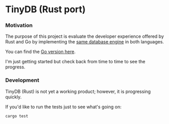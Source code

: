 TinyDB (Rust port)
======================

### Motivation

The purpose of this project is evaluate the developer experience offered by
Rust and Go by implementing the [same database engine](https://github.com/ldaniels528/lollypop) in both languages.

You can find the [Go version here](https://github.com/ldaniels528/tinyDB.go).

I'm just getting started but check back from time to time to see the progress.

### Development

TinyDB (Rust) is not yet a working product; however, it is progressing quickly. 

If you'd like to run the tests just to see what's going on:

```bash
cargo test
```